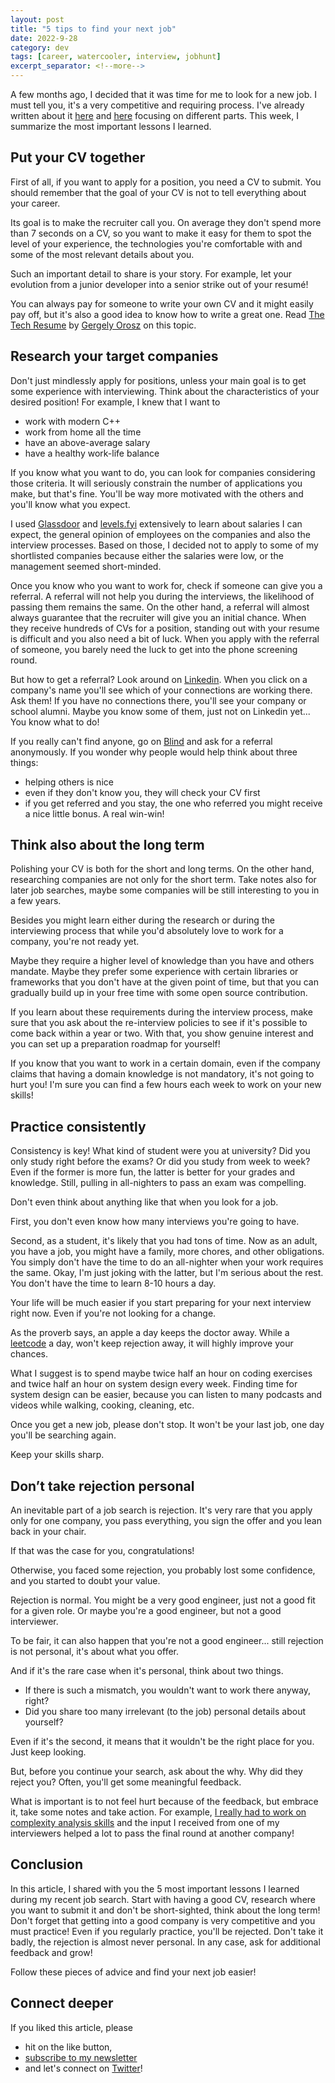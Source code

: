 ```yaml
---
layout: post
title: "5 tips to find your next job"
date: 2022-9-28
category: dev
tags: [career, watercooler, interview, jobhunt]
excerpt_separator: <!--more-->
---
```

A few months ago, I decided that it was time for me to look for a new job. I must tell you, it's a very competitive and requiring process. I've already written about it [here](https://www.sandordargo.com/blog/2022/08/31/data-structure-and-algorithms-interviews) and [here](https://www.sandordargo.com/blog/2022/09/14/dont-feel-bad-just-learn) focusing on different parts. This week, I summarize the most important lessons I learned.

## Put your CV together

First of all, if you want to apply for a position, you need a CV to submit. You should remember that the goal of your CV is not to tell everything about your career.

Its goal is to make the recruiter call you. On average they don't spend more than 7 seconds on a CV, so you want to make it easy for them to spot the level of your experience, the technologies you're comfortable with and some of the most relevant details about you.

Such an important detail to share is your story. For example, let your evolution from a junior developer into a senior strike out of your resumé!

You can always pay for someone to write your own CV and it might easily pay off, but it's also a good idea to know how to write a great one. Read [The Tech Resume](https://www.sandordargo.com/blog/2022/05/21/the-tech-resume-by-gergely-orosz) by [Gergely Orosz](https://twitter.com/GergelyOrosz) on this topic.

## Research your target companies

Don't just mindlessly apply for positions, unless your main goal is to get some experience with interviewing. Think about the characteristics of your desired position! For example, I knew that I want to
- work with modern C++
- work from home all the time
- have an above-average salary
- have a healthy work-life balance

If you know what you want to do, you can look for companies considering those criteria. It will seriously constrain the number of applications you make, but that's fine. You'll be way more motivated with the others and you'll know what you expect.

I used [Glassdoor](https://www.glassdoor.com/) and [levels.fyi](https://www.levels.fyi/company/) extensively to learn about salaries I can expect, the general opinion of employees on the companies and also the interview processes. Based on those, I decided not to apply to some of my shortlisted companies because either the salaries were low, or the management seemed short-minded.

Once you know who you want to work for, check if someone can give you a referral. A referral will not help you during the interviews, the likelihood of passing them remains the same. On the other hand, a referral will almost always guarantee that the recruiter will give you an initial chance. When they receive hundreds of CVs for a position, standing out with your resume is difficult and you also need a bit of luck. When you apply with the referral of someone, you barely need the luck to get into the phone screening round.

But how to get a referral? Look around on [Linkedin](https://www.linkedin.com/in/sandor-dargo/). When you click on a company's name you'll see which of your connections are working there. Ask them! If you have no connections there, you'll see your company or school alumni. Maybe you know some of them, just not on Linkedin yet... You know what to do!

If you really can't find anyone, go on [Blind](https://www.teamblind.com/) and ask for a referral anonymously. If you wonder why people would help think about three things:
- helping others is nice
- even if they don't know you, they will check your CV first
- if you get referred and you stay, the one who referred you might receive a nice little bonus. A real win-win!

## Think also about the long term

Polishing your CV is both for the short and long terms. On the other hand, researching companies are not only for the short term. Take notes also for later job searches, maybe some companies will be still interesting to you in a few years.

Besides you might learn either during the research or during the interviewing process that while you'd absolutely love to work for a company, you're not ready yet.

Maybe they require a higher level of knowledge than you have and others mandate. Maybe they prefer some experience with certain libraries or frameworks that you don't have at the given point of time, but that you can gradually build up in your free time with some open source contribution.

If you learn about these requirements during the interview process, make sure that you ask about the re-interview policies to see if it's possible to come back within a year or two. With that, you show genuine interest and you can set up a preparation roadmap for yourself!

If you know that you want to work in a certain domain, even if the company claims that having a domain knowledge is not mandatory, it's not going to hurt you! I'm sure you can find a few hours each week to work on your new skills!

## Practice consistently

Consistency is key! What kind of student were you at university? Did you only study right before the exams? Or did you study from week to week? Even if the former is more fun, the latter is better for your grades and knowledge. Still, pulling in all-nighters to pass an exam was compelling.

Don't even think about anything like that when you look for a job.

First, you don't even know how many interviews you're going to have.

Second, as a student, it's likely that you had tons of time. Now as an adult, you have a job, you might have a family, more chores, and other obligations. You simply don't have the time to do an all-nighter when your work requires the same. Okay, I'm just joking with the latter, but I'm serious about the rest. You don't have the time to learn 8-10 hours a day.

Your life will be much easier if you start preparing for your next interview right now. Even if you're not looking for a change.

As the proverb says, an apple a day keeps the doctor away. While a [leetcode](https://leetcode.com/problem-list/top-interview-questions/) a day, won't keep rejection away, it will highly improve your chances. 

What I suggest is to spend maybe twice half an hour on coding exercises and twice half an hour on system design every week. Finding time for system design can be easier, because you can listen to many podcasts and videos while walking, cooking, cleaning, etc.

Once you get a new job, please don't stop. It won't be your last job, one day you'll be searching again.

Keep your skills sharp.

## Don’t take rejection personal

An inevitable part of a job search is rejection. It's very rare that you apply only for one company, you pass everything, you sign the offer and you lean back in your chair.

If that was the case for you, congratulations!

Otherwise, you faced some rejection, you probably lost some confidence, and you started to doubt your value.

Rejection is normal. You might be a very good engineer, just not a good fit for a given role. Or maybe you're a good engineer, but not a good interviewer.

To be fair, it can also happen that you're not a good engineer... still rejection is not personal, it's about what you offer.

And if it's the rare case when it's personal, think about two things.
- If there is such a mismatch, you wouldn't want to work there anyway, right?
- Did you share too many irrelevant (to the job) personal details about yourself?

Even if it's the second, it means that it wouldn't be the right place for you. Just keep looking.

But, before you continue your search, ask about the why. Why did they reject you? Often, you'll get some meaningful feedback.

What is important is to not feel hurt because of the feedback, but embrace it, take some notes and take action. For example, [I really had to work on complexity analysis skills](https://www.sandordargo.com/blog/2022/08/31/data-structure-and-algorithms-interviews) and the input I received from one of my interviewers helped a lot to pass the final round at another company!

## Conclusion

In this article, I shared with you the 5 most important lessons I learned during my recent job search. Start with having a good CV, research where you want to submit it and don't be short-sighted, think about the long term! Don't forget that getting into a good company is very competitive and you must practice! Even if you regularly practice, you'll be rejected. Don't take it badly, the rejection is almost never personal. In any case, ask for additional feedback and grow!

Follow these pieces of advice and find your next job easier! 

## Connect deeper

If you liked this article, please 
- hit on the like button,  
- [subscribe to my newsletter](http://eepurl.com/gvcv1j) 
- and let's connect on [Twitter](https://twitter.com/SandorDargo)!

